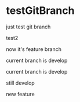 # testGitBranch

just test git branch

test2

now it's feature branch

current branch is develop

current branch is develop

still develop

new feature

